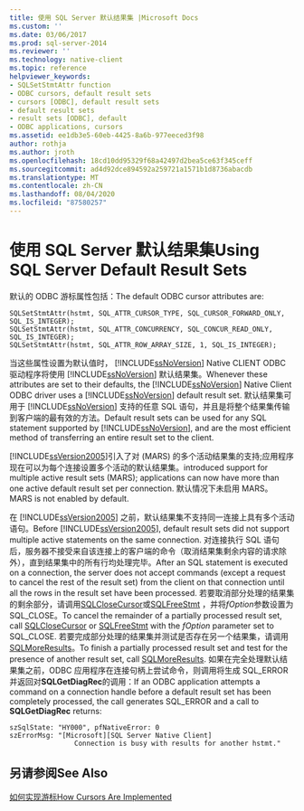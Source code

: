 ```yaml
---
title: 使用 SQL Server 默认结果集 |Microsoft Docs
ms.custom: ''
ms.date: 03/06/2017
ms.prod: sql-server-2014
ms.reviewer: ''
ms.technology: native-client
ms.topic: reference
helpviewer_keywords:
- SQLSetStmtAttr function
- ODBC cursors, default result sets
- cursors [ODBC], default result sets
- default result sets
- result sets [ODBC], default
- ODBC applications, cursors
ms.assetid: ee1db3e5-60eb-4425-8a6b-977eeced3f98
author: rothja
ms.author: jroth
ms.openlocfilehash: 18cd10dd95329f68a42497d2bea5ce63f345ceff
ms.sourcegitcommit: ad4d92dce894592a259721a1571b1d8736abacdb
ms.translationtype: MT
ms.contentlocale: zh-CN
ms.lasthandoff: 08/04/2020
ms.locfileid: "87580257"
---
```

# <a name="using-sql-server-default-result-sets"></a><span data-ttu-id="aa3a8-102">使用 SQL Server 默认结果集</span><span class="sxs-lookup"><span data-stu-id="aa3a8-102">Using SQL Server Default Result Sets</span></span>
  <span data-ttu-id="aa3a8-103">默认的 ODBC 游标属性包括：</span><span class="sxs-lookup"><span data-stu-id="aa3a8-103">The default ODBC cursor attributes are:</span></span>  
  
```  
SQLSetStmtAttr(hstmt, SQL_ATTR_CURSOR_TYPE, SQL_CURSOR_FORWARD_ONLY, SQL_IS_INTEGER);  
SQLSetStmtAttr(hstmt, SQL_ATTR_CONCURRENCY, SQL_CONCUR_READ_ONLY, SQL_IS_INTEGER);  
SQLSetStmtAttr(hstmt, SQL_ATTR_ROW_ARRAY_SIZE, 1, SQL_IS_INTEGER);  
```  
  
 <span data-ttu-id="aa3a8-104">当这些属性设置为默认值时， [!INCLUDE[ssNoVersion](../../../includes/ssnoversion-md.md)] Native CLIENT ODBC 驱动程序将使用 [!INCLUDE[ssNoVersion](../../../includes/ssnoversion-md.md)] 默认结果集。</span><span class="sxs-lookup"><span data-stu-id="aa3a8-104">Whenever these attributes are set to their defaults, the [!INCLUDE[ssNoVersion](../../../includes/ssnoversion-md.md)] Native Client ODBC driver uses a [!INCLUDE[ssNoVersion](../../../includes/ssnoversion-md.md)] default result set.</span></span> <span data-ttu-id="aa3a8-105">默认结果集可用于 [!INCLUDE[ssNoVersion](../../../includes/ssnoversion-md.md)] 支持的任意 SQL 语句，并且是将整个结果集传输到客户端的最有效的方法。</span><span class="sxs-lookup"><span data-stu-id="aa3a8-105">Default result sets can be used for any SQL statement supported by [!INCLUDE[ssNoVersion](../../../includes/ssnoversion-md.md)], and are the most efficient method of transferring an entire result set to the client.</span></span>  
  
 [!INCLUDE[ssVersion2005](../../../includes/ssversion2005-md.md)]<span data-ttu-id="aa3a8-106">引入了对 (MARS) 的多个活动结果集的支持;应用程序现在可以为每个连接设置多个活动的默认结果集。</span><span class="sxs-lookup"><span data-stu-id="aa3a8-106">introduced support for multiple active result sets (MARS); applications can now have more than one active default result set per connection.</span></span> <span data-ttu-id="aa3a8-107">默认情况下未启用 MARS。</span><span class="sxs-lookup"><span data-stu-id="aa3a8-107">MARS is not enabled by default.</span></span>  
  
 <span data-ttu-id="aa3a8-108">在 [!INCLUDE[ssVersion2005](../../../includes/ssversion2005-md.md)] 之前，默认结果集不支持同一连接上具有多个活动语句。</span><span class="sxs-lookup"><span data-stu-id="aa3a8-108">Before [!INCLUDE[ssVersion2005](../../../includes/ssversion2005-md.md)], default result sets did not support multiple active statements on the same connection.</span></span> <span data-ttu-id="aa3a8-109">对连接执行 SQL 语句后，服务器不接受来自该连接上的客户端的命令（取消结果集剩余内容的请求除外），直到结果集中的所有行均处理完毕。</span><span class="sxs-lookup"><span data-stu-id="aa3a8-109">After an SQL statement is executed on a connection, the server does not accept commands (except a request to cancel the rest of the result set) from the client on that connection until all the rows in the result set have been processed.</span></span> <span data-ttu-id="aa3a8-110">若要取消部分处理的结果集的剩余部分，请调用[SQLCloseCursor](../../native-client-odbc-api/sqlclosecursor.md)或[SQLFreeStmt](../../native-client-odbc-api/sqlfreestmt.md) ，并将*fOption*参数设置为 SQL_CLOSE。</span><span class="sxs-lookup"><span data-stu-id="aa3a8-110">To cancel the remainder of a partially processed result set, call [SQLCloseCursor](../../native-client-odbc-api/sqlclosecursor.md) or [SQLFreeStmt](../../native-client-odbc-api/sqlfreestmt.md) with the *fOption* parameter set to SQL_CLOSE.</span></span> <span data-ttu-id="aa3a8-111">若要完成部分处理的结果集并测试是否存在另一个结果集，请调用[SQLMoreResults](../../native-client-odbc-api/sqlmoreresults.md)。</span><span class="sxs-lookup"><span data-stu-id="aa3a8-111">To finish a partially processed result set and test for the presence of another result set, call [SQLMoreResults](../../native-client-odbc-api/sqlmoreresults.md).</span></span> <span data-ttu-id="aa3a8-112">如果在完全处理默认结果集之前，ODBC 应用程序在连接句柄上尝试命令，则调用将生成 SQL_ERROR 并返回对**SQLGetDiagRec**的调用：</span><span class="sxs-lookup"><span data-stu-id="aa3a8-112">If an ODBC application attempts a command on a connection handle before a default result set has been completely processed, the call generates SQL_ERROR and a call to **SQLGetDiagRec** returns:</span></span>  
  
```  
szSqlState: "HY000", pfNativeError: 0  
szErrorMsg: "[Microsoft][SQL Server Native Client]  
                Connection is busy with results for another hstmt."  
```  
  
## <a name="see-also"></a><span data-ttu-id="aa3a8-113">另请参阅</span><span class="sxs-lookup"><span data-stu-id="aa3a8-113">See Also</span></span>  
 [<span data-ttu-id="aa3a8-114">如何实现游标</span><span class="sxs-lookup"><span data-stu-id="aa3a8-114">How Cursors Are Implemented</span></span>](how-cursors-are-implemented.md)  
  
  
